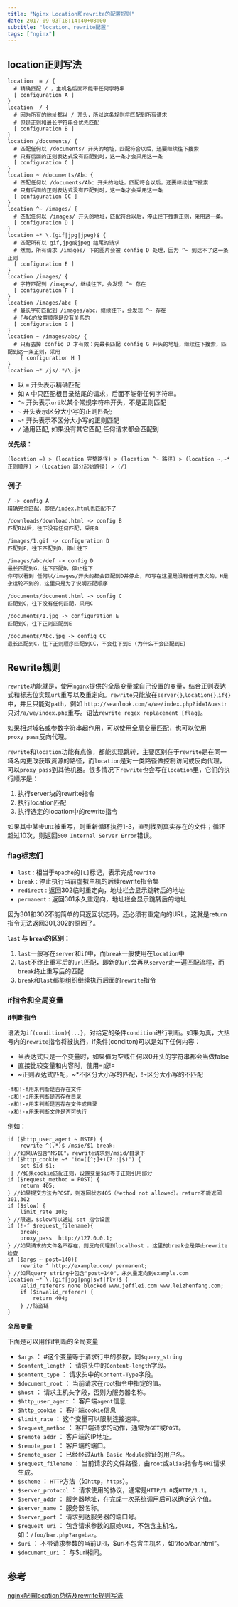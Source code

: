 ```yaml
---
title: "Nginx Location和rewrite的配置规则"
date: 2017-09-03T18:14:40+08:00
subtitle: "location、rewrite配置"
tags: ["nginx"]
---
```


<!--more-->

## location正则写法

```nginx
location  = / {
  # 精确匹配 / ，主机名后面不能带任何字符串
  [ configuration A ]
}
location  / {
  # 因为所有的地址都以 / 开头，所以这条规则将匹配到所有请求
  # 但是正则和最长字符串会优先匹配
  [ configuration B ]
}
location /documents/ {
  # 匹配任何以 /documents/ 开头的地址，匹配符合以后，还要继续往下搜索
  # 只有后面的正则表达式没有匹配到时，这一条才会采用这一条
  [ configuration C ]
}
location ~ /documents/Abc {
  # 匹配任何以 /documents/Abc 开头的地址，匹配符合以后，还要继续往下搜索
  # 只有后面的正则表达式没有匹配到时，这一条才会采用这一条
  [ configuration CC ]
}
location ^~ /images/ {
  # 匹配任何以 /images/ 开头的地址，匹配符合以后，停止往下搜索正则，采用这一条。
  [ configuration D ]
}
location ~* \.(gif|jpg|jpeg)$ {
  # 匹配所有以 gif,jpg或jpeg 结尾的请求
  # 然而，所有请求 /images/ 下的图片会被 config D 处理，因为 ^~ 到达不了这一条正则
  [ configuration E ]
}
location /images/ {
  # 字符匹配到 /images/，继续往下，会发现 ^~ 存在
  [ configuration F ]
}
location /images/abc {
  # 最长字符匹配到 /images/abc，继续往下，会发现 ^~ 存在
  # F与G的放置顺序是没有关系的
  [ configuration G ]
}
location ~ /images/abc/ {
  # 只有去掉 config D 才有效：先最长匹配 config G 开头的地址，继续往下搜索，匹配到这一条正则，采用
    [ configuration H ]
}
location ~* /js/.*/\.js
```

* 以 `=` 开头表示精确匹配
* 如 `A` 中只匹配根目录结尾的请求，后面不能带任何字符串。
* `^~` 开头表示`uri`以某个常规字符串开头，不是正则匹配
* `~` 开头表示区分大小写的正则匹配;
* `~*` 开头表示不区分大小写的正则匹配
* `/` 通用匹配, 如果没有其它匹配,任何请求都会匹配到

**优先级：**

```
(location =) > (location 完整路径) > (location ^~ 路径) > (location ~,~* 正则顺序) > (location 部分起始路径) > (/)
```

### 例子

```
/ -> config A
精确完全匹配，即使/index.html也匹配不了

/downloads/download.html -> config B
匹配B以后，往下没有任何匹配，采用B

/images/1.gif -> configuration D
匹配到F，往下匹配到D，停止往下

/images/abc/def -> config D
最长匹配到G，往下匹配D，停止往下
你可以看到 任何以/images/开头的都会匹配到D并停止，FG写在这里是没有任何意义的，H是永远轮不到的，这里只是为了说明匹配顺序

/documents/document.html -> config C
匹配到C，往下没有任何匹配，采用C

/documents/1.jpg -> configuration E
匹配到C，往下正则匹配到E

/documents/Abc.jpg -> config CC  
最长匹配到C，往下正则顺序匹配到CC，不会往下到E (为什么不会匹配到E)
```

## Rewrite规则
`rewrite`功能就是，使用`nginx`提供的全局变量或自己设置的变量，结合正则表达式和标志位实现`url`重写以及重定向。`rewrite`只能放在`server{}`,`location{}`,`if{}`中，并且只能对`path`，例如 `http://seanlook.com/a/we/index.php?id=1&u=str` 只对`/a/we/index.php`重写。语法`rewrite regex replacement [flag]`。

如果相对域名或参数字符串起作用，可以使用全局变量匹配，也可以使用`proxy_pass`反向代理。

`rewrite`和`location`功能有点像，都能实现跳转，主要区别在于`rewrite`是在同一域名内更改获取资源的路径，而`location`是对一类路径做控制访问或反向代理，可以`proxy_pass`到其他机器。很多情况下`rewrite`也会写在`location`里，它们的执行顺序是：

1. 执行server块的rewrite指令
2. 执行location匹配
3. 执行选定的location中的rewrite指令

如果其中某步`URI`被重写，则重新循环执行1-3，直到找到真实存在的文件；循环超过10次，则返回`500 Internal Server Error`错误。

### flag标志们

* `last` : 相当于`Apache`的`[L]`标记，表示完成`rewrite`
* `break` : 停止执行当前虚拟主机的后续rewrite指令集
* `redirect` : 返回302临时重定向，地址栏会显示跳转后的地址
* `permanent` : 返回301永久重定向，地址栏会显示跳转后的地址

因为301和302不能简单的只返回状态码，还必须有重定向的URL，这就是return指令无法返回301,302的原因了。

**`last` 与 `break`的区别：**
1. `last`一般写在`server`和`if`中，而`break`一般使用在`location`中
2. `last`不终止重写后的`url`匹配，即新的`url`会再从`server`走一遍匹配流程，而`break`终止重写后的匹配
3. `break`和`last`都能组织继续执行后面的`rewrite`指令

### if指令和全局变量
**if判断指令**

语法为`if(condition){...}`，对给定的条件`condition`进行判断。如果为真，大括号内的`rewrite`指令将被执行，if条件(conditon)可以是如下任何内容：

* 当表达式只是一个变量时，如果值为空或任何以0开头的字符串都会当做false
* 直接比较变量和内容时，使用=或!=
* ~正则表达式匹配，~*不区分大小写的匹配，!~区分大小写的不匹配

```
-f和!-f用来判断是否存在文件
-d和!-d用来判断是否存在目录
-e和!-e用来判断是否存在文件或目录
-x和!-x用来判断文件是否可执行
```

例如：

```nginx
if ($http_user_agent ~ MSIE) {
    rewrite ^(.*)$ /msie/$1 break;
} //如果UA包含"MSIE"，rewrite请求到/msid/目录下
if ($http_cookie ~* "id=([^;]+)(?:;|$)") {
    set $id $1;
 } //如果cookie匹配正则，设置变量$id等于正则引用部分
if ($request_method = POST) {
    return 405;
} //如果提交方法为POST，则返回状态405（Method not allowed）。return不能返回301,302
if ($slow) {
    limit_rate 10k;
} //限速，$slow可以通过 set 指令设置
if (!-f $request_filename){
    break;
    proxy_pass  http://127.0.0.1;
} //如果请求的文件名不存在，则反向代理到localhost 。这里的break也是停止rewrite检查
if ($args ~ post=140){
    rewrite ^ http://example.com/ permanent;
} //如果query string中包含"post=140"，永久重定向到example.com
location ~* \.(gif|jpg|png|swf|flv)$ {
    valid_referers none blocked www.jefflei.com www.leizhenfang.com;
    if ($invalid_referer) {
        return 404;
    } //防盗链
}
```

**全局变量**

下面是可以用作if判断的全局变量

* `$args` ： #这个变量等于请求行中的参数，同`$query_string`
* `$content_length` ： 请求头中的`Content-length`字段。
* `$content_type` ： 请求头中的`Content-Type`字段。
* `$document_root` ： 当前请求在`roo`t指令中指定的值。
* `$host` ： 请求主机头字段，否则为服务器名称。
* `$http_user_agent` ： 客户端`agent`信息
* `$http_cookie` ： 客户端`cookie`信息
* `$limit_rate` ： 这个变量可以限制连接速率。
* `$request_method` ： 客户端请求的动作，通常为`GET`或`POST`。
* `$remote_addr` ： 客户端的IP地址。
* `$remote_port` ： 客户端的端口。
* `$remote_user` ： 已经经过`Auth Basic Module`验证的用户名。
* `$request_filename` ： 当前请求的文件路径，由`root`或`alias`指令与`URI`请求生成。
* `$scheme` ： `HTTP`方法（如`http`，`https`）。
* `$server_protocol` ： 请求使用的协议，通常是`HTTP/1.0`或`HTTP/1.1`。
* `$server_addr` ： 服务器地址，在完成一次系统调用后可以确定这个值。
* `$server_name` ： 服务器名称。
* `$server_port` ： 请求到达服务器的端口号。
* `$request_uri` ： 包含请求参数的原始`URI`，不包含主机名，如：`/foo/bar.php?arg=baz`。
* `$uri` ： 不带请求参数的当前URI，$uri不包含主机名，如”/foo/bar.html”。
* `$document_uri` ： 与$uri相同。


## 参考

[nginx配置location总结及rewrite规则写法](http://seanlook.com/2015/05/17/nginx-location-rewrite/)

